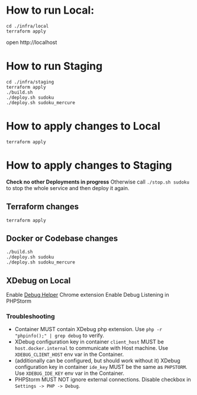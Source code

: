 # How to run Local:

```shell
cd ./infra/local
terraform apply
```
open http://localhost

# How to run Staging

```shell
cd ./infra/staging
terraform apply
./build.sh
./deploy.sh sudoku
./deploy.sh sudoku_mercure
```

# How to apply changes to Local

```shell
terraform apply
```

# How to apply changes to Staging

**Check no other Deployments in progress**
Otherwise call `./stop.sh sudoku` to stop the whole service and then deploy it again. 

## Terraform changes
```shell
terraform apply
```
## Docker or Codebase changes
```shell
./build.sh
./deploy.sh sudoku
./deploy.sh sudoku_mercure
```

## XDebug on Local
Enable [Debug Helper](https://chromewebstore.google.com/detail/xdebug-helper/eadndfjplgieldjbigjakmdgkmoaaaoc) Chrome extension
Enable Debug Listening in PHPStorm

### Troubleshooting
* Container MUST contain XDebug php extension. Use `php -r "phpinfo();" | grep debug` to verify.
* XDebug configuration key in container `client_host` MUST be `host.docker.internal` to communicate with Host machine. Use `XDEBUG_CLIENT_HOST` env var in the Container.
* (additionally can be configured, but should work without it) XDebug configuration key in container `ide_key` MUST be the same as `PHPSTORM`. Use `XDEBUG_IDE_KEY` env var in the Container.
* PHPStorm MUST NOT ignore external connections. Disable checkbox in `Settings -> PHP -> Debug`.